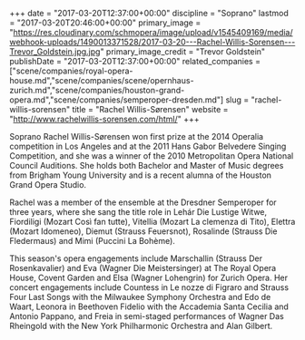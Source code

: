 +++
date = "2017-03-20T12:37:00+00:00"
discipline = "Soprano"
lastmod = "2017-03-20T20:46:00+00:00"
primary_image = "https://res.cloudinary.com/schmopera/image/upload/v1545409169/media/webhook-uploads/1490013371528/2017-03-20---Rachel-Willis-Sorensen---Trevor_Goldstein.jpg.jpg"
primary_image_credit = "Trevor Goldstein"
publishDate = "2017-03-20T12:37:00+00:00"
related_companies = ["scene/companies/royal-opera-house.md","scene/companies/scene/opernhaus-zurich.md","scene/companies/houston-grand-opera.md","scene/companies/semperoper-dresden.md"]
slug = "rachel-willis-sorensen"
title = "Rachel Willis-Sørensen"
website = "http://www.rachelwillis-sorensen.com/html/"
+++

Soprano Rachel Willis-Sørensen won first prize at the 2014 Operalia competition in Los Angeles and at the 2011 Hans Gabor Belvedere Singing Competition, and she was a winner of the 2010 Metropolitan Opera National Council Auditions. She holds both Bachelor and Master of Music degrees from Brigham Young University and is a recent alumna of the Houston Grand Opera Studio. 

Rachel was a member of the ensemble at the Dresdner Semperoper for three years, where she sang the title role in Lehár Die Lustige Witwe, Fiordiligi (Mozart Così fan tutte), Vitellia (Mozart La clemenza di Tito), Elettra (Mozart Idomeneo), Diemut (Strauss Feuersnot), Rosalinde (Strauss Die Fledermaus) and Mimi (Puccini La Bohème). 

This season's opera engagements include Marschallin (Strauss Der Rosenkavalier) and Eva (Wagner Die Meistersinger) at The Royal Opera House, Covent Garden and Elsa (Wagner Lohengrin) for Zurich Opera. Her concert engagements include Countess in Le nozze di Figraro and Strauss Four Last Songs with the Milwaukee Symphony Orchestra and Edo de Waart, Leonora in Beethoven Fidelio with the Accademia Santa Cecilia and Antonio Pappano, and Freia in semi-staged performances of Wagner Das Rheingold with the New York Philharmonic Orchestra and Alan Gilbert.
